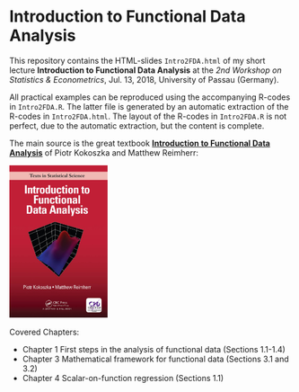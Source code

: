 # Introduction to Functional Data Analysis

This repository contains the HTML-slides `Intro2FDA.html` of my short lecture **Introduction to Functional Data Analysis** at the *2nd Workshop on Statistics & Econometrics*, Jul. 13, 2018, University of Passau (Germany).


All practical examples can be reproduced using the accompanying R-codes in `Intro2FDA.R`. The latter file is generated by an automatic extraction of the R-codes in `Intro2FDA.html`. The layout of the R-codes in `Intro2FDA.R` is not perfect, due to the automatic extraction, but the content is complete.


The main source is the great textbook [**Introduction to Functional Data Analysis**](https://www.crcpress.com/Introduction-to-Functional-Data-Analysis/Kokoszka-Reimherr/p/book/9781498746342) of Piotr Kokoszka and Matthew Reimherr:

<img src="images/IntroFDA_Book.png" width="175px"/>

Covered Chapters: 

 - Chapter 1 First steps in the analysis of functional data (Sections 1.1-1.4)
 - Chapter 3 Mathematical framework for functional data (Sections 3.1 and 3.2)
 - Chapter 4 Scalar-on-function regression (Sections 1.1)



